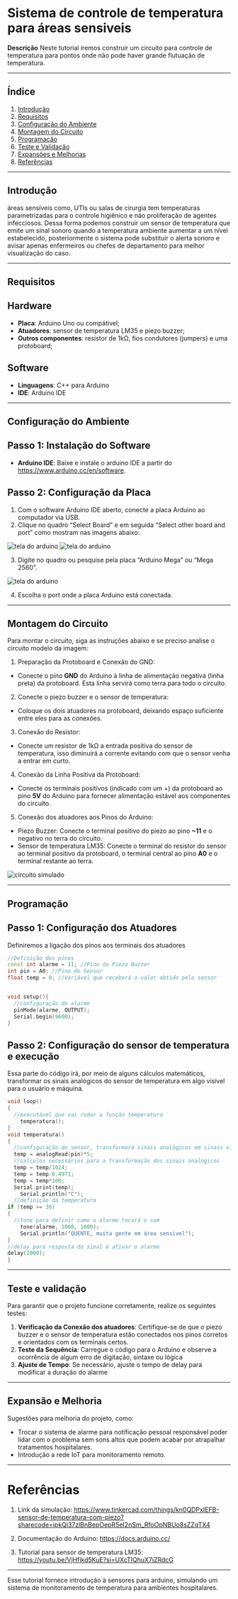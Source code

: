 # Sistema de controle de temperatura para áreas sensiveis

**Descrição** Neste tutorial iremos construir um circuito para controle de temperatura para pontos onde não pode haver grande flutuação de temperatura.

---

## Índice

1. [Introdução](#introdução)
2. [Requisitos](#requisitos)
3. [Configuração do Ambiente](#configuração-do-ambiente)
4. [Montagem do Circuito](#montagem-do-circuito)
5. [Programação](#programação)
6. [Teste e Validação](#teste-e-validação)
7. [Expansões e Melhorias](#expansões-e-melhorias)
8. [Referências](#referências)

---

## Introdução

áreas sensíveis como, UTIs ou salas de cirurgia tem temperaturas parametrizadas para o controle higiênico e não proliferação de agentes infecciosos. Dessa forma podemos construir um sensor de temperatura que emite  um sinal sonoro quando a temperatura ambiente aumentar a um nível estabelecido, posteriormente o sistema pode substituir  o alerta sonoro e avisar apenas enfermeiros ou chefes de departamento para melhor visualização do caso.

---

## Requisitos

## Hardware
- **Placa**: Arduino Uno ou compátivel;
- **Atuadores**: sensor de temperatura LM35 e piezo buzzer;
- **Outros componentes**: resistor de 1kΩ, fios condutores (jumpers) e uma protoboard;

## Software
- **Linguagens**: C++ para Arduino
- **IDE**: Arduino IDE

---

## Configuração do Ambiente

## Passo 1: Instalação do Software

- **Arduino IDE**: Baixe e instale o arduino IDE a partir do https://www.arduino.cc/en/software.

## Passo 2: Configuração da Placa

1. Com o software Arduino IDE aberto, conecte a placa Arduino ao computador via USB.
2. Clique no quadro “Select Board” e em seguida “Select other board and port” como mostram nas imagens abaixo:

<img src="Tutorial 1.png" alt="tela do arduino" />

<img src="Tutorial 2.png" alt="tela do arduino" />

3. Digite no quadro ou pesquise pela placa “Arduino Mega” ou “Mega 2560”.
 
 <img src="Tutorial 3.png" alt="tela do arduino" />

4. Escolha o port onde a placa Arduino está conectada.

---

## Montagem do Circuito 

Para montar o circuito, siga as instruções abaixo e se preciso analise o circuito modelo da imagem:

1. Preparação da Protoboard e Conexão do GND:
- Conecte o pino **GND** do Arduino à linha de alimentação negativa (linha preta) da protoboard. Esta linha servirá como terra para todo o circuito.

2. Conecte o piezo buzzer e o sensor de temperatura:
- Coloque os dois atuadores na protoboard, deixando espaço suficiente entre eles para as conexões.

3. Conexão do Resistor:
- Conecte um resistor de 1kΩ a entrada positiva do sensor de temperatura, isso diminuirá a corrente evitando com que o sensor venha a entrar em curto.

4. Conexão da Linha Positiva da Protoboard:
- Conecte os terminais positivos (indicado com um +) da protoboard ao pino **5V** do Arduino para fornecer alimentação estável aos componentes do circuito.

5. Conexão dos atuadores aos Pinos do Arduino:
- Piezo Buzzer: Conecte o terminal positivo do piezo ao pino **~11** e o negativo no terra do circuito.
- Sensor de temperatura LM35: Conecte o terminal do resistor do sensor ao terminal positivo da protoboard, o terminal central ao pino **A0** e o terminal restante ao terra.

<img src="Circuito 1.png" alt="circuito simulado" />

---

## Programação

## Passo 1: Configuração dos Atuadores

Definiremos a ligação dos pinos aos terminais dos atuadores
```cpp
//Definição dos pinos
const int alarme = 11; //Pino do Piezo Buzzer
int pin = A0; //Pino do Sensor
float temp = 0; //Variável que receberá o valor obtido pelo sensor


void setup(){
  //configuração do alarme
  pinMode(alarme, OUTPUT);
  Serial.begin(9600);
}
```

## Passo 2: Configuração do sensor de temperatura e execução

Essa parte do código irá, por meio de alguns cálculos matemáticos, transformar os sinais analógicos do sensor de temperatura em algo visível para o usuário e máquina.

```cpp
void loop()
{
  //executável que vai rodar a função temperatura
    temperatura();
}
void temperatura()
{
  //configuração do sensor, transformará sinais analógicos em sinais visiveis para o usuário
  temp = analogRead(pin)*5;
  //calculos necessários para a transformação dos sinais analógicos
  temp = temp/1024;
  temp = temp-0.4971;
  temp = temp*100;
  Serial.print(temp);
    Serial.println("C");
  //definição da temperatura
if (temp >= 36)
{
  //tone para definir como o alarme tocará o som
    tone(alarme, 1000, 1000);
    Serial.println("QUENTE, muita gente em área sensivel");
}
//delay para resposta do sinal e ativar o alarme
delay(2000);
}
```

---

## Teste e validação

Para garantir que o projeto funcione corretamente, realize os seguintes testes:

1. **Verificação da Conexão dos atuadores**: Certifique-se de que o piezo buzzer e o sensor de temperatura estão conectados nos pinos corretos e orientados com os terminais certos.
2. **Teste da Sequência**: Carregue o código para o Arduino e observe a ocorrência de algum erro de digitação, sintaxe ou lógica
3. **Ajuste de Tempo**: Se necessário, ajuste o tempo de delay para modificar a duração do alarme

---

## Expansão e Melhoria

Sugestões para melhoria do projeto, como: 
- Trocar o sistema de alarme para notificação pessoal responsável poder lidar com o problema sem sons altos que podem acabar por atrapalhar tratamentos hospitalares.
- Introdução a rede IoT para monitoramento remoto.

---

# Referências
1. Link da simulação: https://www.tinkercad.com/things/kn0QDPxIEFB-sensor-de-temperatura-com-piezo?sharecode=ipkQi37zlBnBepOepR5eI2nSm_RfoOpNBUo8sZZqTX4

2. Documentação do Arduino: https://docs.arduino.cc/

3. Tutorial para sensor de temperatura LM35: https://youtu.be/VjHfjkd5KuE?si=UXcTlQhuX7iZRdcG

---

Esse tutorial fornece introdução à sensores para arduino, simulando um sistema de monitoramento de temperatura para ambientes hospitalares.
